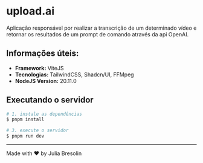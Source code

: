 # upload.ai
Aplicação responsável por realizar a transcrição de um determinado vídeo e retornar os resultados de um prompt de comando através da api OpenAI.

## Informações úteis:
- **Framework:** ViteJS
- **Tecnologias:** TailwindCSS, Shadcn/UI, FFMpeg
- **NodeJS Version:** 20.11.0

## Executando o servidor

```bash
# 1. instale as dependências
$ pnpm install

# 3. execute o servidor
$ pnpm run dev
```

----
Made with ❤️ by Julia Bresolin

